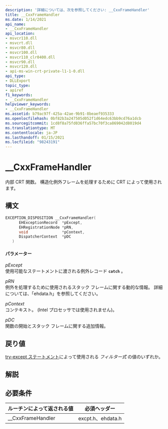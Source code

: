 ```yaml
---
description: '詳細については、次を参照してください: __CxxFrameHandler'
title: __CxxFrameHandler
ms.date: 1/14/2021
api_name:
- __CxxFrameHandler
api_location:
- msvcr110.dll
- msvcrt.dll
- msvcr80.dll
- msvcr100.dll
- msvcr110_clr0400.dll
- msvcr90.dll
- msvcr120.dll
- api-ms-win-crt-private-l1-1-0.dll
api_type:
- DLLExport
topic_type:
- apiref
f1_keywords:
- __CxxFrameHandler
helpviewer_keywords:
- __CxxFrameHandler
ms.assetid: b79ac97f-425a-42ae-9b91-8beaef935333
ms.openlocfilehash: 0bf82b3a247505d052f1d64edc63bb9cd76a1dcb
ms.sourcegitcommit: 1cd8f8a75fd036ffa57bc70f3ca869042d8019d4
ms.translationtype: MT
ms.contentlocale: ja-JP
ms.lasthandoff: 01/15/2021
ms.locfileid: "98243191"
---
```

# <a name="__cxxframehandler"></a>__CxxFrameHandler

内部 CRT 関数。 構造化例外フレームを処理するために CRT によって使用されます。

## <a name="syntax"></a>構文

```cpp
EXCEPTION_DISPOSITION __CxxFrameHandler(
      EHExceptionRecord  *pExcept,
      EHRegistrationNode *pRN,
      void               *pContext,
      DispatcherContext  *pDC
   )
```

#### <a name="parameters"></a>パラメーター

*pExcept*<br/>
使用可能なステートメントに渡される例外レコード **`catch`** 。

*pRN*<br/>
例外を処理するために使用されるスタック フレームに関する動的な情報。 詳細については、「ehdata.h」を参照してください。

*pContext*<br/>
コンテキスト。 (Intel プロセッサでは使用されません)。

*pDC*<br/>
関数の開始とスタック フレームに関する追加情報。

## <a name="return-value"></a>戻り値

[try-except ステートメント](../cpp/try-except-statement.md)によって使用される *フィルター式* の値のいずれか。

## <a name="remarks"></a>解説

## <a name="requirements"></a>必要条件

|ルーチンによって返される値|必須ヘッダー|
|-------------|---------------------|
|__CxxFrameHandler|excpt.h、ehdata.h|
